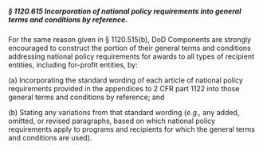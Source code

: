 ##### § 1120.615 Incorporation of national policy requirements into general terms and conditions by reference. #####

For the same reason given in § 1120.515(b), DoD Components are strongly encouraged to construct the portion of their general terms and conditions addressing national policy requirements for awards to all types of recipient entities, including for-profit entities, by:

(a) Incorporating the standard wording of each article of national policy requirements provided in the appendices to 2 CFR part 1122 into those general terms and conditions by reference; and

(b) Stating any variations from that standard wording (*e.g.,* any added, omitted, or revised paragraphs, based on which national policy requirements apply to programs and recipients for which the general terms and conditions are used).